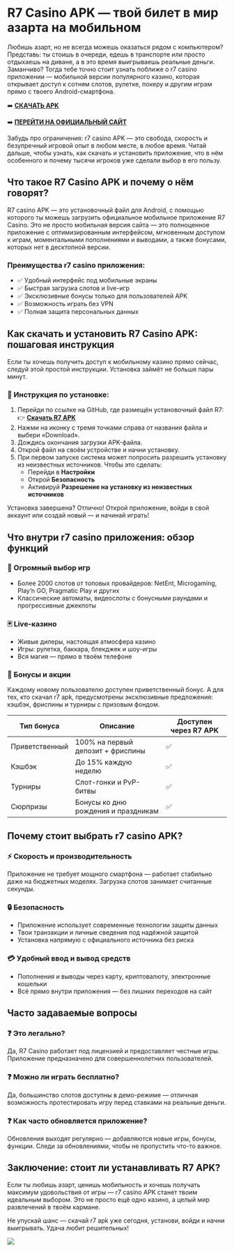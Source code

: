 
# R7 Casino APK — твой билет в мир азарта на мобильном

Любишь азарт, но не всегда можешь оказаться рядом с компьютером? Представь: ты стоишь в очереди, едешь в транспорте или просто отдыхаешь на диване, а в это время выигрываешь реальные деньги. Заманчиво? Тогда тебе точно стоит узнать поближе о r7 casino приложении — мобильной версии популярного казино, которая открывает доступ к сотням слотов, рулетке, покеру и другим играм прямо с твоего Android-смартфона.

➡️ **[СКАЧАТЬ APK](https://github.com/parbrir/casinor7apk/blob/main/R7Casino.apk "СКАЧАТЬ APK")**

➡️ **[ПЕРЕЙТИ НА ОФИЦИАЛЬНЫЙ САЙТ](https://clck.ru/3NAHTh "ПЕРЕЙТИ НА ОФИЦИАЛЬНЫЙ САЙТ")**

Забудь про ограничения: r7 casino APK — это свобода, скорость и безупречный игровой опыт в любом месте, в любое время. Читай дальше, чтобы узнать, как скачать и установить приложение, что в нём особенного и почему тысячи игроков уже сделали выбор в его пользу.

## Что такое R7 Casino APK и почему о нём говорят?

R7 casino APK — это установочный файл для Android, с помощью которого ты можешь загрузить официальное мобильное приложение R7 Casino. Это не просто мобильная версия сайта — это полноценное приложение с оптимизированным интерфейсом, мгновенным доступом к играм, моментальными пополнениями и выводами, а также бонусами, которых нет в десктопной версии.

### Преимущества r7 casino приложения:

- ✅ Удобный интерфейс под мобильные экраны  
- ✅ Быстрая загрузка слотов и live-игр  
- ✅ Эксклюзивные бонусы только для пользователей APK  
- ✅ Возможность играть без VPN  
- ✅ Полная защита персональных данных  

## Как скачать и установить R7 Casino APK: пошаговая инструкция

Если ты хочешь получить доступ к мобильному казино прямо сейчас, следуй этой простой инструкции. Установка займёт не больше пары минут.

### 🔽 Инструкция по установке:

1. Перейди по ссылке на GitHub, где размещён установочный файл R7:  
   👉 [**Скачать R7 APK**](https://github.com/parbrir/casinor7apk/blob/main/R7Casino.apk)  
2. Нажми на иконку с тремя точками справа от названия файла и выбери «Download».  
3. Дождись окончания загрузки APK-файла.  
4. Открой файл на своём устройстве и начни установку.  
5. При первом запуске система может попросить разрешить установку из неизвестных источников. Чтобы это сделать:
   - Перейди в **Настройки**
   - Открой **Безопасность**
   - Активируй **Разрешение на установку из неизвестных источников**

Установка завершена? Отлично! Открой приложение, войди в свой аккаунт или создай новый — и начинай играть!

## Что внутри r7 casino приложения: обзор функций

### 🎰 Огромный выбор игр

- Более 2000 слотов от топовых провайдеров: NetEnt, Microgaming, Play’n GO, Pragmatic Play и других  
- Классические автоматы, видеослоты с бонусными раундами и прогрессивные джекпоты  

### 🃏 Live-казино

- Живые дилеры, настоящая атмосфера казино  
- Игры: рулетка, баккара, блекджек и шоу-игры  
- Вся магия — прямо в твоём телефоне  

### 🎁 Бонусы и акции

Каждому новому пользователю доступен приветственный бонус. А для тех, кто скачал r7 apk, предусмотрены эксклюзивные предложения: кэшбэк, фриспины и турниры с призовым фондом.

| Тип бонуса      | Описание                                 | Доступен через R7 APK |
|-----------------|-------------------------------------------|------------------------|
| Приветственный  | 100% на первый депозит + фриспины        | ✅                     |
| Кэшбэк          | До 15% каждую неделю                     | ✅                     |
| Турниры         | Слот-гонки и PvP-битвы                   | ✅                     |
| Сюрпризы        | Бонусы ко дню рождения и праздникам     | ✅                     |

## Почему стоит выбрать r7 casino APK?

### ⚡ Скорость и производительность

Приложение не требует мощного смартфона — работает стабильно даже на бюджетных моделях. Загрузка слотов занимает считанные секунды.

### 🔒 Безопасность

- Приложение использует современные технологии защиты данных  
- Твои транзакции и личные сведения под надёжной защитой  
- Установка напрямую с официального источника без риска  

### 💳 Удобный ввод и вывод средств

- Пополнения и выводы через карту, криптовалюту, электронные кошельки  
- Всё прямо внутри приложения — без лишних переходов на сайт  

## Часто задаваемые вопросы

### ❓ Это легально?

Да, R7 Casino работает под лицензией и предоставляет честные игры. Приложение предназначено для совершеннолетних пользователей.

### ❓ Можно ли играть бесплатно?

Да, большинство слотов доступны в демо-режиме — отличная возможность протестировать игру перед ставками на реальные деньги.

### ❓ Как часто обновляется приложение?

Обновления выходят регулярно — добавляются новые игры, бонусы, функции. Следи за обновлениями, чтобы не пропустить что-то важное.

## Заключение: стоит ли устанавливать R7 APK?

Если ты любишь азарт, ценишь мобильность и хочешь получать максимум удовольствия от игры — r7 casino APK станет твоим идеальным выбором. Это не просто ещё одно казино, а целый мир развлечений в твоём кармане.

Не упускай шанс — скачай r7 apk уже сегодня, установи, войди и начни выигрывать. Удача любит решительных!

[![](https://i.ibb.co/zTCT2pZY/photo-2024-04-23-02-26-34.jpg)](https://clck.ru/3NAHTh)
